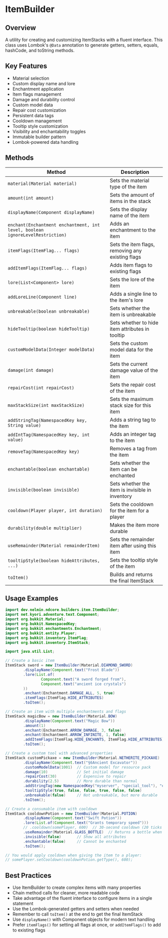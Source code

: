 # ItemBuilder

## Overview

A utility for creating and customizing ItemStacks with a fluent interface. This class uses Lombok's `@Data` annotation
to generate getters, setters, equals, hashCode, and toString methods.

## Key Features

- Material selection
- Custom display name and lore
- Enchantment application
- Item flags management
- Damage and durability control
- Custom model data
- Repair cost customization
- Persistent data tags
- Cooldown management
- Tooltip style customization
- Visibility and enchantability toggles
- Immutable builder pattern
- Lombok-powered data handling

## Methods

| Method                                                                        | Description                                      |
|-------------------------------------------------------------------------------|--------------------------------------------------|
| `material(Material material)`                                                 | Sets the material type of the item               |
| `amount(int amount)`                                                          | Sets the amount of items in the stack            |
| `displayName(Component displayName)`                                          | Sets the display name of the item                |
| `enchant(Enchantment enchantment, int level, boolean ignoreLevelRestriction)` | Adds an enchantment to the item                  |
| `itemFlags(ItemFlag... flags)`                                                | Sets the item flags, removing any existing flags |
| `addItemFlags(ItemFlag... flags)`                                             | Adds item flags to existing flags                |
| `lore(List<Component> lore)`                                                  | Sets the lore of the item                        |
| `addLoreLine(Component line)`                                                 | Adds a single line to the item's lore            |
| `unbreakable(boolean unbreakable)`                                            | Sets whether the item is unbreakable             |
| `hideTooltip(boolean hideTooltip)`                                            | Sets whether to hide item attributes in tooltip  |
| `customModelData(Integer modelData)`                                          | Sets the custom model data for the item          |
| `damage(int damage)`                                                          | Sets the current damage value of the item        |
| `repairCost(int repairCost)`                                                  | Sets the repair cost of the item                 |
| `maxStackSize(int maxStackSize)`                                              | Sets the maximum stack size for this item        |
| `addStringTag(NamespacedKey key, String value)`                               | Adds a string tag to the item                    |
| `addIntTag(NamespacedKey key, int value)`                                     | Adds an integer tag to the item                  |
| `removeTag(NamespacedKey key)`                                                | Removes a tag from the item                      |
| `enchantable(boolean enchantable)`                                            | Sets whether the item can be enchanted           |
| `invisible(boolean invisible)`                                                | Sets whether the item is invisible in inventory  |
| `cooldown(Player player, int duration)`                                       | Sets the cooldown for the item for a player      |
| `durability(double multiplier)`                                               | Makes the item more durable                      |
| `useRemainder(Material remainderItem)`                                        | Sets the remainder item after using this item    |
| `tooltipStyle(boolean hideAttributes, ...)`                                   | Sets the tooltip style of the item               |
| `toItem()`                                                                    | Builds and returns the final ItemStack           |

## Usage Examples

```java
import dev.nelmin.ndcore.builders.item.ItemBuilder;
import net.kyori.adventure.text.Component;
import org.bukkit.Material;
import org.bukkit.NamespacedKey;
import org.bukkit.enchantments.Enchantment;
import org.bukkit.entity.Player;
import org.bukkit.inventory.ItemFlag;
import org.bukkit.inventory.ItemStack;

import java.util.List;

// Create a basic item
ItemStack sword = new ItemBuilder(Material.DIAMOND_SWORD)
        .displayName(Component.text("Frost Blade"))
        .lore(List.of(
                Component.text("A sword forged from"),
                Component.text("ancient ice crystals")
        ))
        .enchant(Enchantment.DAMAGE_ALL, 5, true)
        .itemFlags(ItemFlag.HIDE_ATTRIBUTES)
        .toItem();

// Create an item with multiple enchantments and flags
ItemStack magicBow = new ItemBuilder(Material.BOW)
        .displayName(Component.text("Magic Bow"))
        .amount(1)
        .enchant(Enchantment.ARROW_DAMAGE, 3, false)
        .enchant(Enchantment.ARROW_INFINITE, 1, false)
        .addItemFlags(ItemFlag.HIDE_ENCHANTS, ItemFlag.HIDE_ATTRIBUTES)
        .toItem();

// Create a custom tool with advanced properties
ItemStack customPickaxe = new ItemBuilder(Material.NETHERITE_PICKAXE)
        .displayName(Component.text("§6Ancient Excavator"))
        .customModelData(1001)  // Custom model for resource pack
        .damage(10)             // Set initial damage
        .repairCost(30)         // Expensive to repair
        .durability(2.5)        // More durable than normal
        .addStringTag(new NamespacedKey("myserver", "special_tool"), "excavator")
        .tooltipStyle(true, false, false, true, false, false)
        .unbreakable(false)     // Not unbreakable, but more durable
        .toItem();

// Create a consumable item with cooldown
ItemStack cooldownPotion = new ItemBuilder(Material.POTION)
        .displayName(Component.text("Swift Potion"))
        .lore(List.of(Component.text("Grants temporary speed")))
        // .cooldown(somePlayer, 600)  // 30-second cooldown (20 ticks per second)
        .useRemainder(Material.GLASS_BOTTLE)  // Returns a bottle when used
        .invisible(false)       // Show all attributes
        .enchantable(false)     // Cannot be enchanted
        .toItem();

// You would apply cooldown when giving the item to a player:
// somePlayer.setCooldown(cooldownPotion.getType(), 600);
```

## Best Practices

- Use ItemBuilder to create complex items with many properties
- Chain method calls for cleaner, more readable code
- Take advantage of the fluent interface to configure items in a single statement
- Use the Lombok-generated getters and setters when needed
- Remember to call `toItem()` at the end to get the final ItemStack
- Use `displayName()` with Component objects for modern text handling
- Prefer `itemFlags()` for setting all flags at once, or `addItemFlags()` to add to existing flags
